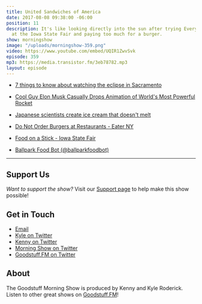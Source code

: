 ```yaml
---
title: United Sandwiches of America
date: 2017-08-08 09:38:00 -06:00
position: 11
description: It's like looking directly into the sun after trying Everything chips
  at the Iowa State Fair and paying too much for a burger.
show: morningshow
image: "/uploads/morningshow-359.png"
video: https://www.youtube.com/embed/UQIR1ZwvSvk
episode: 359
mp3: https://media.transistor.fm/3eb78782.mp3
layout: episode
---
```


* [7 things to know about watching the eclipse in Sacramento](http://www.sacbee.com/news/local/article165470987.html)

* [Cool Guy Elon Musk Casually Drops Animation of World's Most Powerful Rocket](http://gizmodo.com/cool-guy-elon-musk-casually-drops-new-animation-of-worl-1797596728)

* [Japanese scientists create ice cream that doesn't melt](https://phys.org/news/2017-08-japanese-scientists-ice-cream-doesnt.html)

* [Do Not Order Burgers at Restaurants - Eater NY](https://ny.eater.com/2017/7/24/16011652/do-not-order-burgers-at-restaurants)

* [Food on a Stick - Iowa State Fair](https://www.iowastatefair.org/food/food-on-a-stick/)

* [Ballpark Food Bot (@ballparkfoodbot)](https://twitter.com/ballparkfoodbot)

---

## Support Us
*Want to support the show?* Visit our [Support page](https://goodstuff.fm/support) to help make this show possible!

## Get in Touch
* [Email](mailto:kyle@goodstuff.fm)
* [Kyle on Twitter](http://twitter.com/dogburps)
* [Kenny on Twitter](http://twitter.com/kennyaroderick)
* [Morning Show on Twitter](http://twitter.com/morningshowam)
* [Goodstuff.FM on Twitter](http://twitter.com/goodstufffm)

## About
The Goodstuff Morning Show is produced by Kenny and Kyle Roderick. Listen to other great shows on [Goodstuff.FM](http://goodstuff.fm/shows)!
